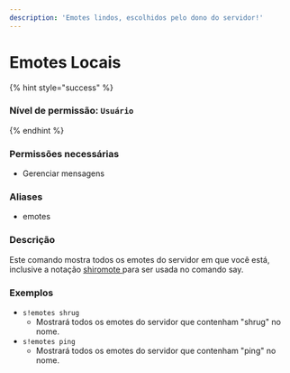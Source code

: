 ```yaml
---
description: 'Emotes lindos, escolhidos pelo dono do servidor!'
---
```


# Emotes Locais

{% hint style="success" %}
### Nível de permissão: `Usuário`
{% endhint %}

### Permissões necessárias

* Gerenciar mensagens

### Aliases

* emotes

### Descrição

Este comando mostra todos os emotes do servidor em que você está, inclusive a notação [shiromote ](https://app.gitbook.com/@yagogimenez1/s/shiro-j-bot/~/drafts/-M9UfcVulnyfP25fwsN9/solucao-de-problemas/perguntas-frequentes#o-que-e-um-shiromote)para ser usada no comando say.

### Exemplos

* `s!emotes shrug`
  * Mostrará todos os emotes do servidor que contenham "shrug" no nome.
* `s!emotes ping`
  * Mostrará todos os emotes do servidor que contenham "ping" no nome.

